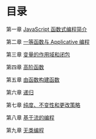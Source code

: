 # 目录

第一章 [JavaScript 函数式编程简介](https://github.com/Hushabyme/Functional-Programming/tree/master/JavaScript%20%E5%87%BD%E6%95%B0%E5%BC%8F%E7%BC%96%E7%A8%8B/01%20-%20JavaScript%20%E5%87%BD%E6%95%B0%E5%BC%8F%E7%BC%96%E7%A8%8B%E7%AE%80%E4%BB%8B)

第二章 [一等函数与 Applicative 编程](https://github.com/Hushabyme/Functional-Programming/tree/master/JavaScript%20%E5%87%BD%E6%95%B0%E5%BC%8F%E7%BC%96%E7%A8%8B/02%20-%20%E4%B8%80%E7%AD%89%E5%87%BD%E6%95%B0%E4%B8%8E%20Applicative%20%E7%BC%96%E7%A8%8B)

第三章 [变量的作用域和闭包](https://github.com/Hushabyme/Functional-Programming/tree/master/JavaScript%20%E5%87%BD%E6%95%B0%E5%BC%8F%E7%BC%96%E7%A8%8B/03%20-%20%E5%8F%98%E9%87%8F%E7%9A%84%E4%BD%9C%E7%94%A8%E5%9F%9F%E5%92%8C%E9%97%AD%E5%8C%85)

第四章 [高阶函数](https://github.com/Hushabyme/Functional-Programming/tree/master/JavaScript%20%E5%87%BD%E6%95%B0%E5%BC%8F%E7%BC%96%E7%A8%8B/04%20-%20%E9%AB%98%E9%98%B6%E5%87%BD%E6%95%B0)

第五章 [由函数构建函数](https://github.com/Hushabyme/Functional-Programming/tree/master/JavaScript%20%E5%87%BD%E6%95%B0%E5%BC%8F%E7%BC%96%E7%A8%8B/05%20-%20%E7%94%B1%E5%87%BD%E6%95%B0%E6%9E%84%E5%BB%BA%E5%87%BD%E6%95%B0)

第六章 [递归](https://github.com/Hushabyme/Functional-Programming/tree/master/JavaScript%20%E5%87%BD%E6%95%B0%E5%BC%8F%E7%BC%96%E7%A8%8B/06%20-%20%E9%80%92%E5%BD%92)

第七章 [纯度、不变性和更改策略](https://github.com/Hushabyme/Functional-Programming/tree/master/JavaScript%20%E5%87%BD%E6%95%B0%E5%BC%8F%E7%BC%96%E7%A8%8B/07%20-%20%E7%BA%AF%E5%BA%A6%E3%80%81%E4%B8%8D%E5%8F%98%E6%80%A7%E5%92%8C%E6%9B%B4%E6%94%B9%E7%AD%96%E7%95%A5)

第八章 [基于流的编程](https://github.com/Hushabyme/Functional-Programming/tree/master/JavaScript%20%E5%87%BD%E6%95%B0%E5%BC%8F%E7%BC%96%E7%A8%8B/08%20-%20%E5%9F%BA%E4%BA%8E%E6%B5%81%E7%9A%84%E7%BC%96%E7%A8%8B)

第九章 [无类编程](https://github.com/Hushabyme/Functional-Programming/tree/master/JavaScript%20%E5%87%BD%E6%95%B0%E5%BC%8F%E7%BC%96%E7%A8%8B/09%20-%20%E6%97%A0%E7%B1%BB%E7%BC%96%E7%A8%8B)